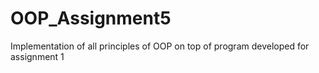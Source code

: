 # OOP_Assignment5
Implementation of all principles of OOP on top of program developed for assignment 1
